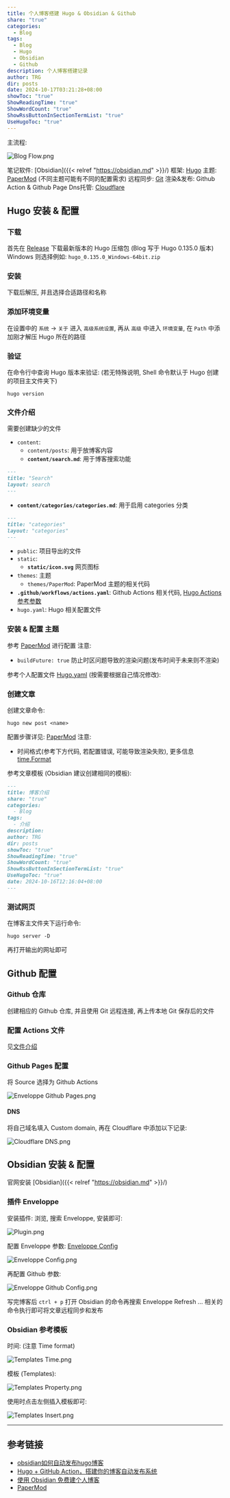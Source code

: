 ```yaml
---
title: 个人博客搭建 Hugo & Obsidian & Github
share: "true"
categories:
  - Blog
tags:
  - Blog
  - Hugo
  - Obsidian
  - Github
description: 个人博客搭建记录
author: TRG
dir: posts
date: 2024-10-17T03:21:28+08:00
showToc: "true"
ShowReadingTime: "true"
ShowWordCount: "true"
ShowRssButtonInSectionTermList: "true"
UseHugoToc: "true"
---
```

主流程:

![Blog Flow.png](/images/Blog%20Flow.png)

笔记软件: [Obsidian]({{< relref "https://obsidian.md" >}}/)
框架: [Hugo](https://gohugo.io/)
主题:  [PaperMod](https://adityatelange.github.io/hugo-PaperMod/) (不同主题可能有不同的配置需求)
远程同步: [Git](https://git-scm.com/)
渲染&发布: Github Action & Github Page
Dns托管: [Cloudflare](https://cloudflare.com/)

## Hugo 安装 & 配置

### 下载

首先在 [Release](https://github.com/gohugoio/hugo/releases) 下载最新版本的 Hugo 压缩包 (Blog 写于 Hugo 0.135.0 版本)
Windows 则选择例如: `hugo_0.135.0_Windows-64bit.zip`

### 安装

下载后解压, 并且选择合适路径和名称

### 添加环境变量

在设置中的 `系统` -> `关于` 进入 `高级系统设置`, 再从 `高级` 中进入 `环境变量`, 在 `Path` 中添加刚才解压 Hugo 所在的路径

### 验证

在命令行中查询 Hugo 版本来验证: (若无特殊说明, Shell 命令默认于 Hugo 创建的项目主文件夹下)

```shell
hugo version
```

### 文件介绍

需要创建缺少的文件
- `content`: 
  - `content/posts`: 用于放博客内容
  - **`content/search.md`**: 用于博客搜索功能
```md
---
title: "Search"
layout: search
---
```
  - **`content/categories/categories.md`**: 用于启用 categories 分类
```md
---
title: "categories"
layout: "categories"
---
```

- `public`: 项目导出的文件
- `static`: 
  - **`static/icon.svg`** 网页图标
- `themes`: 主题
  - `themes/PaperMod`: PaperMod 主题的相关代码
- **`.github/workflows/actions.yaml`**: Github Actions 相关代码, [Hugo Actions 参考参数](https://github.com/TecReaGroup/TecReaGroup.github.io/tree/main/.github/workflows)
- `hugo.yaml`: Hugo 相关配置文件

### 安装 & 配置 主题

参考 [PaperMod](https://adityatelange.github.io/hugo-PaperMod/) 进行配置
注意:

- `buildFuture: true` 防止时区问题导致的渲染问题(发布时间于未来则不渲染)

参考个人配置文件 [Hugo.yaml](https://github.com/TecReaGroup/TecReaGroup.github.io/blob/main/hugo.yaml) (按需要根据自己情况修改):

### 创建文章

创建文章命令:

```shell
hugo new post <name>
```

配置步骤详见: [PaperMod](https://adityatelange.github.io/hugo-PaperMod/)
注意: 

- 时间格式(参考下方代码, 若配置错误, 可能导致渲染失败), 更多信息 [time.Format](https://gohugo.io/functions/time/format/)

参考文章模板 (Obsidian 建议创建相同的模板): 

```md
---
title: 博客介绍
share: "true"
categories:
  - Blog
tags:
  - 介绍
description: 
author: TRG
dir: posts
showToc: "true"
ShowReadingTime: "true"
ShowWordCount: "true"
ShowRssButtonInSectionTermList: "true"
UseHugoToc: "true"
date: 2024-10-16T12:16:04+08:00
---
```

### 测试网页

在博客主文件夹下运行命令: 

```shell
hugo server -D
```

再打开输出的网址即可

## Github 配置

### Github 仓库

创建相应的 Github 仓库, 并且使用 Git 远程连接, 再上传本地 Git 保存后的文件

### 配置 Actions 文件

见[文件介绍](#文件介绍)

### Github Pages 配置

将 Source 选择为 Github Actions


![Enveloppe Github Pages.png](/images/Enveloppe%20Github%20Pages.png)

#### DNS

将自己域名填入 Custom domain, 再在 Cloudflare 中添加以下记录: 

![Cloudflare DNS.png](/images/Cloudflare%20DNS.png)
## Obsidian 安装 & 配置

官网安装 [Obsidian]({{< relref "https://obsidian.md" >}}/)

### 插件 Enveloppe

安装插件: 浏览, 搜索 Enveloppe, 安装即可: 

![Plugin.png](/images/Plugin.png)

配置 Enveloppe 参数: [Enveloppe Config](https://github.com/miaogaolin/obsidian-github-publisher-hugo/blob/main/settings.json)

![Enveloppe Config.png](/images/Enveloppe%20Config.png)

再配置 Github 参数: 

![Enveloppe Github Config.png](/images/Enveloppe%20Github%20Config.png)

写完博客后 `ctrl + p` 打开 Obsidian 的命令再搜索 Enveloppe Refresh ... 相关的命令执行即可将文章远程同步和发布

### Obsidian 参考模板

时间: (注意 Time format)

![Templates Time.png](/images/Templates%20Time.png)

模板 (Templates):

![Templates Property.png](/images/Templates%20Property.png)

使用时点击左侧插入模板即可:

![Templates Insert.png](/images/Templates%20Insert.png)

---
## 参考链接

- [obsidian如何自动发布hugo博客](https://renyili.org/post/obsidian%E5%A6%82%E4%BD%95%E8%87%AA%E5%8A%A8%E5%8F%91%E5%B8%83hugo%E5%8D%9A%E5%AE%A2/)
- [Hugo + GitHub Action，搭建你的博客自动发布系统](https://www.pseudoyu.com/zh/2022/05/29/deploy_your_blog_using_hugo_and_github_action/)
- [使用 Obsidian 免费建个人博客](https://www.printlove.cn/obsidian-blog/)
- [PaperMod](https://adityatelange.github.io/hugo-PaperMod/)